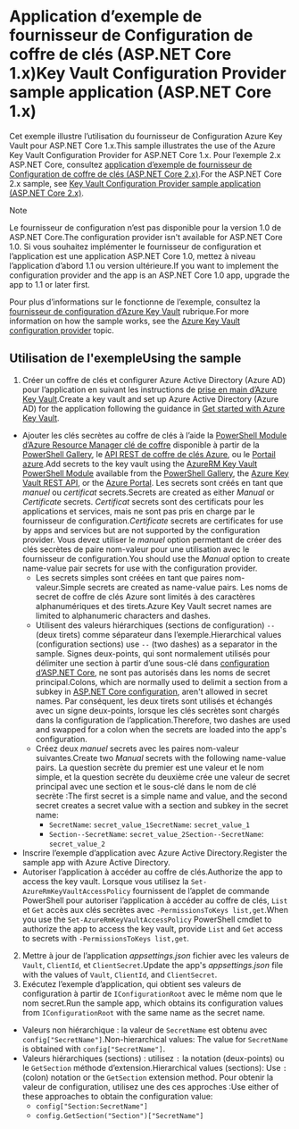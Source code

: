 # <a name="key-vault-configuration-provider-sample-application-aspnet-core-1x"></a><span data-ttu-id="88d56-101">Application d’exemple de fournisseur de Configuration de coffre de clés (ASP.NET Core 1.x)</span><span class="sxs-lookup"><span data-stu-id="88d56-101">Key Vault Configuration Provider sample application (ASP.NET Core 1.x)</span></span>

<span data-ttu-id="88d56-102">Cet exemple illustre l’utilisation du fournisseur de Configuration Azure Key Vault pour ASP.NET Core 1.x.</span><span class="sxs-lookup"><span data-stu-id="88d56-102">This sample illustrates the use of the Azure Key Vault Configuration Provider for ASP.NET Core 1.x.</span></span> <span data-ttu-id="88d56-103">Pour l’exemple 2.x ASP.NET Core, consultez [application d’exemple de fournisseur de Configuration de coffre de clés (ASP.NET Core 2.x)](https://github.com/aspnet/Docs/tree/master/aspnetcore/security/key-vault-configuration/samples/basic-sample/2.x).</span><span class="sxs-lookup"><span data-stu-id="88d56-103">For the ASP.NET Core 2.x sample, see [Key Vault Configuration Provider sample application (ASP.NET Core 2.x)](https://github.com/aspnet/Docs/tree/master/aspnetcore/security/key-vault-configuration/samples/basic-sample/2.x).</span></span>

> [!NOTE]
> <span data-ttu-id="88d56-104">Le fournisseur de configuration n’est pas disponible pour la version 1.0 de ASP.NET Core.</span><span class="sxs-lookup"><span data-stu-id="88d56-104">The configuration provider isn't available for ASP.NET Core 1.0.</span></span> <span data-ttu-id="88d56-105">Si vous souhaitez implémenter le fournisseur de configuration et l’application est une application ASP.NET Core 1.0, mettez à niveau l’application d’abord 1.1 ou version ultérieure.</span><span class="sxs-lookup"><span data-stu-id="88d56-105">If you want to implement the configuration provider and the app is an ASP.NET Core 1.0 app, upgrade the app to 1.1 or later first.</span></span>

<span data-ttu-id="88d56-106">Pour plus d’informations sur le fonctionne de l’exemple, consultez la [fournisseur de configuration d’Azure Key Vault](xref:security/key-vault-configuration) rubrique.</span><span class="sxs-lookup"><span data-stu-id="88d56-106">For more information on how the sample works, see the [Azure Key Vault configuration provider](xref:security/key-vault-configuration) topic.</span></span>

## <a name="using-the-sample"></a><span data-ttu-id="88d56-107">Utilisation de l'exemple</span><span class="sxs-lookup"><span data-stu-id="88d56-107">Using the sample</span></span>
1. <span data-ttu-id="88d56-108">Créer un coffre de clés et configurer Azure Active Directory (Azure AD) pour l’application en suivant les instructions de [prise en main d’Azure Key Vault](https://azure.microsoft.com/documentation/articles/key-vault-get-started/).</span><span class="sxs-lookup"><span data-stu-id="88d56-108">Create a key vault and set up Azure Active Directory (Azure AD) for the application following the guidance in [Get started with Azure Key Vault](https://azure.microsoft.com/documentation/articles/key-vault-get-started/).</span></span>
  * <span data-ttu-id="88d56-109">Ajouter les clés secrètes au coffre de clés à l’aide la [PowerShell Module d’Azure Resource Manager clé de coffre](/powershell/module/azurerm.keyvault) disponible à partir de la [PowerShell Gallery](https://www.powershellgallery.com/packages/AzureRM.KeyVault), le [API REST de coffre de clés Azure](/rest/api/keyvault/), ou le [Portail azure](https://portal.azure.com/).</span><span class="sxs-lookup"><span data-stu-id="88d56-109">Add secrets to the key vault using the [AzureRM Key Vault PowerShell Module](/powershell/module/azurerm.keyvault) available from the [PowerShell Gallery](https://www.powershellgallery.com/packages/AzureRM.KeyVault), the [Azure Key Vault REST API](/rest/api/keyvault/), or the [Azure Portal](https://portal.azure.com/).</span></span> <span data-ttu-id="88d56-110">Les secrets sont créés en tant que *manuel* ou *certificat* secrets.</span><span class="sxs-lookup"><span data-stu-id="88d56-110">Secrets are created as either *Manual* or *Certificate* secrets.</span></span> <span data-ttu-id="88d56-111">*Certificat* secrets sont des certificats pour les applications et services, mais ne sont pas pris en charge par le fournisseur de configuration.</span><span class="sxs-lookup"><span data-stu-id="88d56-111">*Certificate* secrets are certificates for use by apps and services but are not supported by the configuration provider.</span></span> <span data-ttu-id="88d56-112">Vous devez utiliser le *manuel* option permettant de créer des clés secrètes de paire nom-valeur pour une utilisation avec le fournisseur de configuration.</span><span class="sxs-lookup"><span data-stu-id="88d56-112">You should use the *Manual* option to create name-value pair secrets for use with the configuration provider.</span></span>
    * <span data-ttu-id="88d56-113">Les secrets simples sont créées en tant que paires nom-valeur.</span><span class="sxs-lookup"><span data-stu-id="88d56-113">Simple secrets are created as name-value pairs.</span></span> <span data-ttu-id="88d56-114">Les noms de secret de coffre de clés Azure sont limités à des caractères alphanumériques et des tirets.</span><span class="sxs-lookup"><span data-stu-id="88d56-114">Azure Key Vault secret names are limited to alphanumeric characters and dashes.</span></span>
    * <span data-ttu-id="88d56-115">Utilisent des valeurs hiérarchiques (sections de configuration) `--` (deux tirets) comme séparateur dans l’exemple.</span><span class="sxs-lookup"><span data-stu-id="88d56-115">Hierarchical values (configuration sections) use `--` (two dashes) as a separator in the sample.</span></span> <span data-ttu-id="88d56-116">Signes deux-points, qui sont normalement utilisés pour délimiter une section à partir d’une sous-clé dans [configuration d’ASP.NET Core](xref:fundamentals/configuration/index), ne sont pas autorisés dans les noms de secret principal.</span><span class="sxs-lookup"><span data-stu-id="88d56-116">Colons, which are normally used to delimit a section from a subkey in [ASP.NET Core configuration](xref:fundamentals/configuration/index), aren't allowed in secret names.</span></span> <span data-ttu-id="88d56-117">Par conséquent, les deux tirets sont utilisés et échangés avec un signe deux-points, lorsque les clés secrètes sont chargés dans la configuration de l’application.</span><span class="sxs-lookup"><span data-stu-id="88d56-117">Therefore, two dashes are used and swapped for a colon when the secrets are loaded into the app's configuration.</span></span>
    * <span data-ttu-id="88d56-118">Créez deux *manuel* secrets avec les paires nom-valeur suivantes.</span><span class="sxs-lookup"><span data-stu-id="88d56-118">Create two *Manual* secrets with the following name-value pairs.</span></span> <span data-ttu-id="88d56-119">La question secrète du premier est une valeur et le nom simple, et la question secrète du deuxième crée une valeur de secret principal avec une section et le sous-clé dans le nom de clé secrète :</span><span class="sxs-lookup"><span data-stu-id="88d56-119">The first secret is a simple name and value, and the second secret creates a secret value with a section and subkey in the secret name:</span></span>
      * <span data-ttu-id="88d56-120">`SecretName`: `secret_value_1`</span><span class="sxs-lookup"><span data-stu-id="88d56-120">`SecretName`: `secret_value_1`</span></span>
      * <span data-ttu-id="88d56-121">`Section--SecretName`: `secret_value_2`</span><span class="sxs-lookup"><span data-stu-id="88d56-121">`Section--SecretName`: `secret_value_2`</span></span>
  * <span data-ttu-id="88d56-122">Inscrire l’exemple d’application avec Azure Active Directory.</span><span class="sxs-lookup"><span data-stu-id="88d56-122">Register the sample app with Azure Active Directory.</span></span>
  * <span data-ttu-id="88d56-123">Autoriser l’application à accéder au coffre de clés.</span><span class="sxs-lookup"><span data-stu-id="88d56-123">Authorize the app to access the key vault.</span></span> <span data-ttu-id="88d56-124">Lorsque vous utilisez la `Set-AzureRmKeyVaultAccessPolicy` fournissent de l’applet de commande PowerShell pour autoriser l’application à accéder au coffre de clés, `List` et `Get` accès aux clés secrètes avec `-PermissionsToKeys list,get`.</span><span class="sxs-lookup"><span data-stu-id="88d56-124">When you use the `Set-AzureRmKeyVaultAccessPolicy` PowerShell cmdlet to authorize the app to access the key vault, provide `List` and `Get` access to secrets with `-PermissionsToKeys list,get`.</span></span>
2. <span data-ttu-id="88d56-125">Mettre à jour de l’application *appsettings.json* fichier avec les valeurs de `Vault`, `ClientId`, et `ClientSecret`.</span><span class="sxs-lookup"><span data-stu-id="88d56-125">Update the app's *appsettings.json* file with the values of `Vault`, `ClientId`, and `ClientSecret`.</span></span>
3. <span data-ttu-id="88d56-126">Exécutez l’exemple d’application, qui obtient ses valeurs de configuration à partir de `IConfigurationRoot` avec le même nom que le nom secret.</span><span class="sxs-lookup"><span data-stu-id="88d56-126">Run the sample app, which obtains its configuration values from `IConfigurationRoot` with the same name as the secret name.</span></span>
  * <span data-ttu-id="88d56-127">Valeurs non hiérarchique : la valeur de `SecretName` est obtenu avec `config["SecretName"]`.</span><span class="sxs-lookup"><span data-stu-id="88d56-127">Non-hierarchical values: The value for `SecretName` is obtained with `config["SecretName"]`.</span></span>
  * <span data-ttu-id="88d56-128">Valeurs hiérarchiques (sections) : utilisez `:` la notation (deux-points) ou le `GetSection` méthode d’extension.</span><span class="sxs-lookup"><span data-stu-id="88d56-128">Hierarchical values (sections): Use `:` (colon) notation or the `GetSection` extension method.</span></span> <span data-ttu-id="88d56-129">Pour obtenir la valeur de configuration, utilisez une des ces approches :</span><span class="sxs-lookup"><span data-stu-id="88d56-129">Use either of these approaches to obtain the configuration value:</span></span>
    * `config["Section:SecretName"]`
    * `config.GetSection("Section")["SecretName"]`
